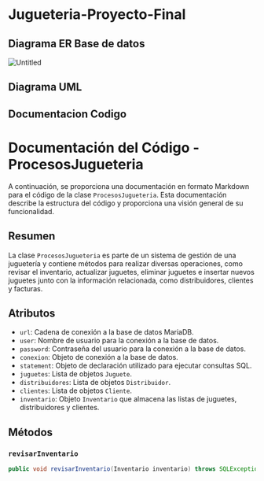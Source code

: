 # Jugueteria-Proyecto-Final
## Diagrama ER Base de datos
![Untitled](https://github.com/Re-21-12/Jugueteria-Proyecto-Final/assets/104967229/e98a18a5-dc35-4ce6-b66f-f7d39fe8e38d)

## Diagrama UML

## Documentacion Codigo

# Documentación del Código - ProcesosJugueteria

A continuación, se proporciona una documentación en formato Markdown para el código de la clase `ProcesosJugueteria`. Esta documentación describe la estructura del código y proporciona una visión general de su funcionalidad.

## Resumen

La clase `ProcesosJugueteria` es parte de un sistema de gestión de una juguetería y contiene métodos para realizar diversas operaciones, como revisar el inventario, actualizar juguetes, eliminar juguetes e insertar nuevos juguetes junto con la información relacionada, como distribuidores, clientes y facturas.

## Atributos

- `url`: Cadena de conexión a la base de datos MariaDB.
- `user`: Nombre de usuario para la conexión a la base de datos.
- `password`: Contraseña del usuario para la conexión a la base de datos.
- `conexion`: Objeto de conexión a la base de datos.
- `statement`: Objeto de declaración utilizado para ejecutar consultas SQL.
- `juguetes`: Lista de objetos `Juguete`.
- `distribuidores`: Lista de objetos `Distribuidor`.
- `clientes`: Lista de objetos `Cliente`.
- `inventario`: Objeto `Inventario` que almacena las listas de juguetes, distribuidores y clientes.

## Métodos

### `revisarInventario`

```java
public void revisarInventario(Inventario inventario) throws SQLException
